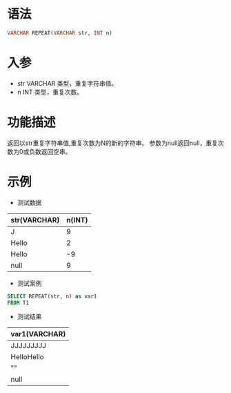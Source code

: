 # 语法

```sql
VARCHAR REPEAT(VARCHAR str, INT n)
```

# 入参

- str VARCHAR 类型，重复字符串值。
- n INT 类型，重复次数。

# 功能描述

返回以str重复字符串值,重复次数为N的新的字符串。 参数为null返回null，重复次数为0或负数返回空串。

# 示例

- 测试数据

| str(VARCHAR) | n(INT) | 
|--------------|--------| 
| J            | 9      |
| Hello        | 2      |
| Hello        | -9     | 
| null         | 9      |

- 测试案例

```sql
SELECT REPEAT(str, n) as var1
FROM T1
```

- 测试结果

| var1(VARCHAR) |
|---------------|
| JJJJJJJJJ     |
| HelloHello    |
| ""            |
| null          |

